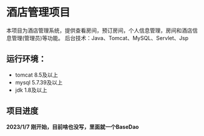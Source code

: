 # 酒店管理项目

本项目为酒店管理系统，提供查看房间，预订房间，个人信息管理，房间和酒店信息管理(管理员)等功能。
后台技术：Java、Tomcat、MySQL、Servlet、Jsp



## 运行环境：

- tomcat 8.5及以上
- mysql 5.7.39及以上
- jdk 1.8及以上

## 项目进度
**2023/1/7 刚开始，目前啥也没写，里面就一个BaseDao**